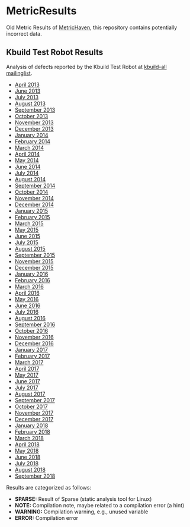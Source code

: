 # MetricResults
Old Metric Results of [MetricHaven](https://github.com/KernelHaven/MetricHaven), this repository contains potentially incorrect data. 

## Kbuild Test Robot Results ##
Analysis of defects reported by the Kbuild Test Robot at [kbuild-all mailinglist](https://lists.01.org/pipermail/kbuild-all/).
* [April 2013](Kbuild%20Test%20Robot/2013-04/2013-April.xlsx)
* [June 2013](Kbuild%20Test%20Robot/2013-06/2013-June.xlsx)
* [July 2013](Kbuild%20Test%20Robot/2013-07/2013-July.xlsx)
* [August 2013](Kbuild%20Test%20Robot/2013-08/2013-August.xlsx)
* [September 2013](Kbuild%20Test%20Robot/2013-09/2013-September.xlsx)
* [October 2013](Kbuild%20Test%20Robot/2013-10/2013-October.xlsx)
* [November 2013](Kbuild%20Test%20Robot/2013-11/2013-November.xlsx)
* [December 2013](Kbuild%20Test%20Robot/2013-12/2013-December.xlsx)
* [January 2014](Kbuild%20Test%20Robot/2014-01/2014-January.xlsx)
* [February 2014](Kbuild%20Test%20Robot/2014-02/2014-February.xlsx)
* [March 2014](Kbuild%20Test%20Robot/2014-03/2014-March.xlsx)
* [April 2014](Kbuild%20Test%20Robot/2014-04/2014-April.xlsx)
* [May 2014](Kbuild%20Test%20Robot/2014-05/2014-May.xlsx)
* [June 2014](Kbuild%20Test%20Robot/2014-06/2014-June.xlsx)
* [July 2014](Kbuild%20Test%20Robot/2014-07/2014-July.xlsx)
* [August 2014](Kbuild%20Test%20Robot/2014-08/2014-August.xlsx)
* [September 2014](Kbuild%20Test%20Robot/2014-09/2014-September.xlsx)
* [October 2014](Kbuild%20Test%20Robot/2014-10/2014-October.xlsx)
* [November 2014](Kbuild%20Test%20Robot/2014-11/2014-November.xlsx)
* [December 2014](Kbuild%20Test%20Robot/2014-12/2014-December.xlsx)
* [January 2015](Kbuild%20Test%20Robot/2015-01/2015-January.xlsx)
* [February 2015](Kbuild%20Test%20Robot/2015-02/2015-February.xlsx)
* [March 2015](Kbuild%20Test%20Robot/2015-03/2015-March.xlsx)
* [May 2015](Kbuild%20Test%20Robot/2015-05/2015-May.xlsx)
* [June 2015](Kbuild%20Test%20Robot/2015-06/2015-June.xlsx)
* [July 2015](Kbuild%20Test%20Robot/2015-07/2015-July.xlsx)
* [August 2015](Kbuild%20Test%20Robot/2015-08/2015-August.xlsx)
* [September 2015](Kbuild%20Test%20Robot/2015-09/2015-September.xlsx)
* [November 2015](Kbuild%20Test%20Robot/2015-11/2015-November.xlsx)
* [December 2015](Kbuild%20Test%20Robot/2015-12/2015-December.xlsx)
* [January 2016](Kbuild%20Test%20Robot/2016-01/2016-January.xlsx)
* [February 2016](Kbuild%20Test%20Robot/2016-02/2016-February.xlsx)
* [March 2016](Kbuild%20Test%20Robot/2016-03/2016-March.xlsx)
* [April 2016](Kbuild%20Test%20Robot/2016-04/2016-April.xlsx)
* [May 2016](Kbuild%20Test%20Robot/2016-05/2016-May.xlsx)
* [June 2016](Kbuild%20Test%20Robot/2016-06/2016-June.xlsx)
* [July 2016](Kbuild%20Test%20Robot/2016-07/2016-July.xlsx)
* [August 2016](Kbuild%20Test%20Robot/2016-08/2016-August.xlsx)
* [September 2016](Kbuild%20Test%20Robot/2016-09/2016-September.xlsx)
* [October 2016](Kbuild%20Test%20Robot/2016-10/2016-October.xlsx)
* [November 2016](Kbuild%20Test%20Robot/2016-11/2016-November.xlsx)
* [December 2016](Kbuild%20Test%20Robot/2016-12/2016-December.xlsx)
* [January 2017](Kbuild%20Test%20Robot/2017-01/2017-January.xlsx)
* [February 2017](Kbuild%20Test%20Robot/2017-02/2017-February.xlsx)
* [March 2017](Kbuild%20Test%20Robot/2017-03/2017-March.xlsx)
* [April 2017](Kbuild%20Test%20Robot/2017-04/2017-April.xlsx)
* [May 2017](Kbuild%20Test%20Robot/2017-05/2017-May.xlsx)
* [June 2017](Kbuild%20Test%20Robot/2017-06/2017-June.xlsx)
* [July 2017](Kbuild%20Test%20Robot/2017-07/2017-July.xlsx)
* [August 2017](Kbuild%20Test%20Robot/2017-08/2017-August.xlsx)
* [September 2017](Kbuild%20Test%20Robot/2017-09/2017-September.xlsx)
* [October 2017](Kbuild%20Test%20Robot/2017-10/2017-October.xlsx)
* [November 2017](Kbuild%20Test%20Robot/2017-11/2017-November.xlsx)
* [December 2017](Kbuild%20Test%20Robot/2017-12/2017-December.xlsx)
* [January 2018](Kbuild%20Test%20Robot/2018-01/2018-January.xlsx)
* [February 2018](Kbuild%20Test%20Robot/2018-02/2018-February.xlsx)
* [March 2018](Kbuild%20Test%20Robot/2018-03/2018-March.xlsx)
* [April 2018](Kbuild%20Test%20Robot/2018-04/2018-April.xlsx)
* [May 2018](Kbuild%20Test%20Robot/2018-05/2018-May.xlsx)
* [June 2018](Kbuild%20Test%20Robot/2018-06/2018-June.xlsx)
* [July 2018](Kbuild%20Test%20Robot/2018-07/2018-July.xlsx)
* [August 2018](Kbuild%20Test%20Robot/2018-08/2018-August.xlsx)
* [September 2018](Kbuild%20Test%20Robot/2018-09/2018-September.xlsx)

Results are categorized as follows:
* **SPARSE:** Result of Sparse (static analysis tool for Linux)
* **NOTE:** Compilation note, maybe related to a compilation error (a hint)
* **WARNING:** Compilation warning, e.g., unused variable
* **ERROR:** Compilation error
